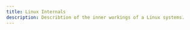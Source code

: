 ```yaml
---
title: Linux Internals
description: Describtion of the inner workings of a Linux systems. 
---
```


